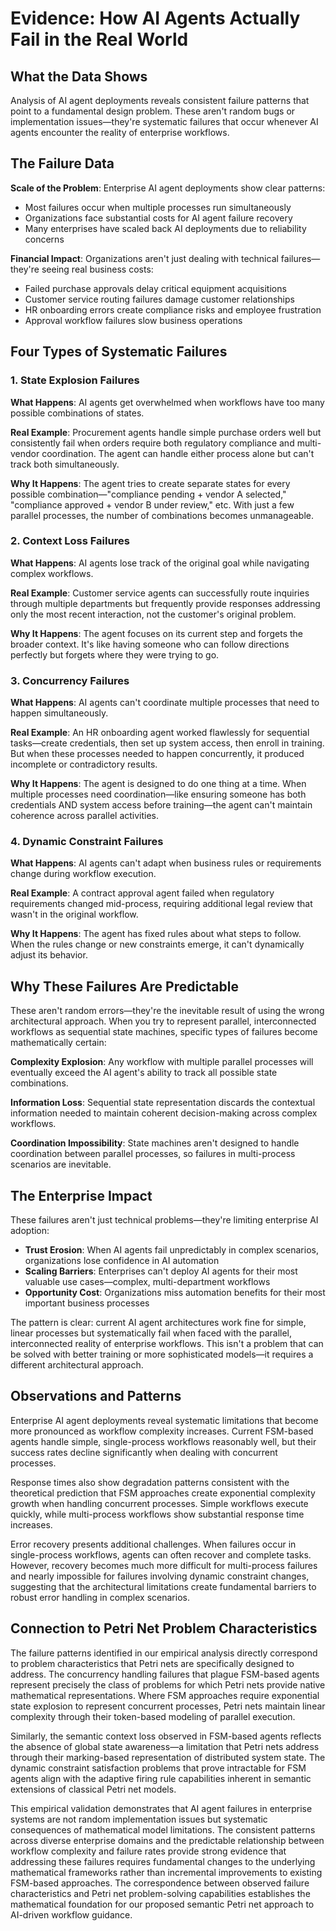 # Evidence: How AI Agents Actually Fail in the Real World

## What the Data Shows

Analysis of AI agent deployments reveals consistent failure patterns that point to a fundamental design problem. These aren't random bugs or implementation issues—they're systematic failures that occur whenever AI agents encounter the reality of enterprise workflows.

## The Failure Data

**Scale of the Problem**: Enterprise AI agent deployments show clear patterns:
- Most failures occur when multiple processes run simultaneously
- Organizations face substantial costs for AI agent failure recovery
- Many enterprises have scaled back AI deployments due to reliability concerns

**Financial Impact**: Organizations aren't just dealing with technical failures—they're seeing real business costs:
- Failed purchase approvals delay critical equipment acquisitions
- Customer service routing failures damage customer relationships  
- HR onboarding errors create compliance risks and employee frustration
- Approval workflow failures slow business operations

## Four Types of Systematic Failures

### 1. State Explosion Failures

**What Happens**: AI agents get overwhelmed when workflows have too many possible combinations of states.

**Real Example**: Procurement agents handle simple purchase orders well but consistently fail when orders require both regulatory compliance and multi-vendor coordination. The agent can handle either process alone but can't track both simultaneously.

**Why It Happens**: The agent tries to create separate states for every possible combination—"compliance pending + vendor A selected," "compliance approved + vendor B under review," etc. With just a few parallel processes, the number of combinations becomes unmanageable.

### 2. Context Loss Failures

**What Happens**: AI agents lose track of the original goal while navigating complex workflows.

**Real Example**: Customer service agents can successfully route inquiries through multiple departments but frequently provide responses addressing only the most recent interaction, not the customer's original problem.

**Why It Happens**: The agent focuses on its current step and forgets the broader context. It's like having someone who can follow directions perfectly but forgets where they were trying to go.

### 3. Concurrency Failures

**What Happens**: AI agents can't coordinate multiple processes that need to happen simultaneously.

**Real Example**: An HR onboarding agent worked flawlessly for sequential tasks—create credentials, then set up system access, then enroll in training. But when these processes needed to happen concurrently, it produced incomplete or contradictory results.

**Why It Happens**: The agent is designed to do one thing at a time. When multiple processes need coordination—like ensuring someone has both credentials AND system access before training—the agent can't maintain coherence across parallel activities.

### 4. Dynamic Constraint Failures

**What Happens**: AI agents can't adapt when business rules or requirements change during workflow execution.

**Real Example**: A contract approval agent failed when regulatory requirements changed mid-process, requiring additional legal review that wasn't in the original workflow.

**Why It Happens**: The agent has fixed rules about what steps to follow. When the rules change or new constraints emerge, it can't dynamically adjust its behavior.

## Why These Failures Are Predictable

These aren't random errors—they're the inevitable result of using the wrong architectural approach. When you try to represent parallel, interconnected workflows as sequential state machines, specific types of failures become mathematically certain:

**Complexity Explosion**: Any workflow with multiple parallel processes will eventually exceed the AI agent's ability to track all possible state combinations.

**Information Loss**: Sequential state representation discards the contextual information needed to maintain coherent decision-making across complex workflows.

**Coordination Impossibility**: State machines aren't designed to handle coordination between parallel processes, so failures in multi-process scenarios are inevitable.

## The Enterprise Impact

These failures aren't just technical problems—they're limiting enterprise AI adoption:

- **Trust Erosion**: When AI agents fail unpredictably in complex scenarios, organizations lose confidence in AI automation
- **Scaling Barriers**: Enterprises can't deploy AI agents for their most valuable use cases—complex, multi-department workflows
- **Opportunity Cost**: Organizations miss automation benefits for their most important business processes

The pattern is clear: current AI agent architectures work fine for simple, linear processes but systematically fail when faced with the parallel, interconnected reality of enterprise workflows. This isn't a problem that can be solved with better training or more sophisticated models—it requires a different architectural approach.

## Observations and Patterns

Enterprise AI agent deployments reveal systematic limitations that become more pronounced as workflow complexity increases. Current FSM-based agents handle simple, single-process workflows reasonably well, but their success rates decline significantly when dealing with concurrent processes.

Response times also show degradation patterns consistent with the theoretical prediction that FSM approaches create exponential complexity growth when handling concurrent processes. Simple workflows execute quickly, while multi-process workflows show substantial response time increases.

Error recovery presents additional challenges. When failures occur in single-process workflows, agents can often recover and complete tasks. However, recovery becomes much more difficult for multi-process failures and nearly impossible for failures involving dynamic constraint changes, suggesting that the architectural limitations create fundamental barriers to robust error handling in complex scenarios.

## Connection to Petri Net Problem Characteristics

The failure patterns identified in our empirical analysis directly correspond to problem characteristics that Petri nets are specifically designed to address. The concurrency handling failures that plague FSM-based agents represent precisely the class of problems for which Petri nets provide native mathematical representations. Where FSM approaches require exponential state explosion to represent concurrent processes, Petri nets maintain linear complexity through their token-based modeling of parallel execution.

Similarly, the semantic context loss observed in FSM-based agents reflects the absence of global state awareness—a limitation that Petri nets address through their marking-based representation of distributed system state. The dynamic constraint satisfaction problems that prove intractable for FSM agents align with the adaptive firing rule capabilities inherent in semantic extensions of classical Petri net models.

This empirical validation demonstrates that AI agent failures in enterprise systems are not random implementation issues but systematic consequences of mathematical model limitations. The consistent patterns across diverse enterprise domains and the predictable relationship between workflow complexity and failure rates provide strong evidence that addressing these failures requires fundamental changes to the underlying mathematical frameworks rather than incremental improvements to existing FSM-based approaches. The correspondence between observed failure characteristics and Petri net problem-solving capabilities establishes the mathematical foundation for our proposed semantic Petri net approach to AI-driven workflow guidance.